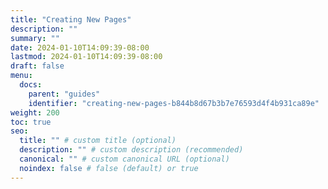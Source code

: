 ```yaml
---
title: "Creating New Pages"
description: ""
summary: ""
date: 2024-01-10T14:09:39-08:00
lastmod: 2024-01-10T14:09:39-08:00
draft: false
menu:
  docs:
    parent: "guides"
    identifier: "creating-new-pages-b844b8d67b3b7e76593d4f4b931ca89e"
weight: 200
toc: true
seo:
  title: "" # custom title (optional)
  description: "" # custom description (recommended)
  canonical: "" # custom canonical URL (optional)
  noindex: false # false (default) or true
---
```

